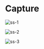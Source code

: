 # Capture


![ss-1](https://user-images.githubusercontent.com/98918619/198862553-0f450541-b966-4637-89aa-da704bc1b26d.png)


![ss-2](https://user-images.githubusercontent.com/98918619/198862541-6665f979-7593-445b-9288-aa002e21a9d6.png)


![ss-3](https://user-images.githubusercontent.com/98918619/198862527-93e26db7-394c-4c04-a62a-e218c3cd3113.png)
